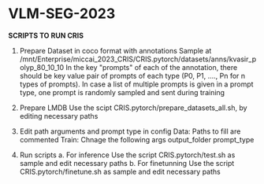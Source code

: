 # VLM-SEG-2023
**SCRIPTS TO RUN CRIS**

1. Prepare Dataset in coco format with annotations
Sample at /mnt/Enterprise/miccai_2023_CRIS/CRIS.pytorch/datasets/anns/kvasir_polyp_80_10_10
In the key "prompts" of each of the annotation, there should be key value pair of prompts of each type (P0, P1, ...., Pn for n types of prompts). In case a list of multiple prompts is given in a prompt type, one prompt is randomly sampled and sent during training

2. Prepare LMDB
    Use the scipt CRIS.pytorch/prepare_datasets_all.sh, by editing necessary paths

3. Edit path arguments and prompt type in config
    Data: Paths to fill are commented
    Train: Chnage the following args 
        output_folder
        prompt_type
4. Run scripts
    a. For inference
    Use the script CRIS.pytorch/test.sh as sample and edit necessary paths
    b. For finetunning
    Use the script CRIS.pytorch/finetune.sh as sample and edit necessary paths

